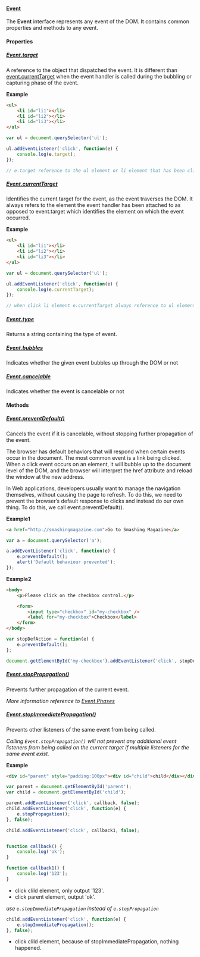 #### [Event](https://developer.mozilla.org/en-US/docs/Web/API/Event)

The **Event** interface represents any event of the DOM. It contains common properties and methods to any event.

#### Properties

##### [Event.target](https://developer.mozilla.org/en-US/docs/Web/API/Event/target)

A reference to the object that dispatched the event. It is different than [event.currentTarget](https://developer.mozilla.org/en-US/docs/Web/API/Event/currentTarget) when the event handler is called during the bubbling or capturing phase of the event.

**Example**

```html
<ul>
    <li id="li1"></li>
    <li id="li2"></li>
    <li id="li3"></li>
</ul>
```

```javascript
var ul = document.querySelector('ul');

ul.addEventListener('click', function(e) {
    console.log(e.target);
});

// e.target reference to the ul element or li element that has been clicked(ul or li element)
```


##### [Event.currentTarget](https://developer.mozilla.org/en-US/docs/Web/API/Event/currentTarget)

Identifies the current target for the event, as the event traverses the DOM. It always refers to the element the event handler has been attached to as opposed to event.target which identifies the element on which the event occurred.

**Example**

```html
<ul>
    <li id="li1"></li>
    <li id="li2"></li>
    <li id="li3"></li>
</ul>
```

```javascript
var ul = document.querySelector('ul');

ul.addEventListener('click', function(e) {
    console.log(e.currentTarget);
});

// when click li element e.currentTarget always reference to ul element
```

##### [Event.type](https://developer.mozilla.org/en-US/docs/Web/API/Event/type)

Returns a string containing the type of event.

##### [Event.bubbles](https://developer.mozilla.org/en-US/docs/Web/API/Event/bubbles)

Indicates whether the given event bubbles up through the DOM or not

##### [Event.cancelable](https://developer.mozilla.org/en-US/docs/Web/API/Event/cancelable)

Indicates whether the event is cancelable or not

#### Methods

##### [Event.preventDefault()](https://developer.mozilla.org/en-US/docs/Web/API/Event/preventDefault)

Cancels the event if it is cancelable, without stopping further propagation of the event.

The browser has default behaviors that will respond when certain events occur in the document. The most common event is a link being clicked. When a click event occurs on an <a> element, it will bubble up to the document level of the DOM, and the browser will interpret the href attribute and reload the window at the new address.

In Web applications, developers usually want to manage the navigation themselves, without causing the page to refresh. To do this, we need to prevent the browser’s default response to clicks and instead do our own thing. To do this, we call event.preventDefault().

**Example1**

```html
<a href="http://smashingmagazine.com">Go to Smashing Magazine</a>
```

```javascript
var a = document.querySelector('a');

a.addEventListener('click', function(e) {
    e.preventDefault();
    alert('Default behaviour prevented');
});
```

**Example2**

```html
<body>
    <p>Please click on the checkbox control.</p>

    <form>
        <input type="checkbox" id="my-checkbox" />
        <label for="my-checkbox">Checkbox</label>
    </form>
</body>
```

```javascript
var stopDefAction = function(e) {
    e.preventDefault();
};

document.getElementById('my-checkbox').addEventListener('click', stopDefAction, false);
```

##### [Event.stopPropagation()](https://developer.mozilla.org/en-US/docs/Web/API/Event/stopPropagation)

Prevents further propagation of the current event.

*More information reference to [Event Phases](https://github.com/ttian226/javascript-issues/blob/master/Event/Event%20Phases.md)*

##### [Event.stopImmediatePropagation()](https://developer.mozilla.org/en-US/docs/Web/API/Event/stopImmediatePropagation)

Prevents other listeners of the same event from being called.

*Calling `Event.stopPropagation()` will not prevent any additional event listeners from being called on the current target if multiple listeners for the same event exist.*

**Example**

```html
<div id="parent" style="padding:100px"><div id="child">child</div></div>
```

```javascript
var parent = document.getElementById('parent');
var child = document.getElementById('child');

parent.addEventListener('click', callback, false);
child.addEventListener('click', function(e) {
    e.stopPropagation();
}, false);

child.addEventListener('click', callback1, false);


function callback() {
    console.log('ok');
}

function callback1() {
    console.log('123');
}
```

* click clild element, only output '123'.
* click parent element, output 'ok'.

*use `e.stopImmediatePropagation` instead of `e.stopPropagation`*

```javascript
child.addEventListener('click', function(e) {
    e.stopImmediatePropagation();
}, false);
```
* click clild element, because of stopImmediatePropagation, nothing happened.

